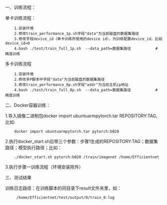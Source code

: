一、训练流程：
    
单卡训练流程：

```
	1.安装环境
	2.修改train_performance_1p.sh字段"data"为当前磁盘的数据集路径
	3.修改字段device_id（单卡训练所使用的device id），为训练配置device_id，比如device_id=0
	4.bash ./test/train_full_1p.sh  --data_path=数据集路径           # 精度训练
```

	
多卡训练流程

```
	1.安装环境
	2.修改多P脚本中字段"data"为当前磁盘的数据集路径
	3.修改train_performance_8p.sh字段"addr"为当前主机ip地址
	4.bash ./test/train_full_8p.sh  --data_path=数据集路径           # 精度训练
```




	
二、Docker容器训练：
    
1.导入镜像二进制包docker import ubuntuarmpytorch.tar REPOSITORY:TAG, 比如:

        docker import ubuntuarmpytorch.tar pytorch:b020

2.执行docker_start.sh后带三个参数：步骤1生成的REPOSITORY:TAG；数据集路径；模型执行路径；比如：

        ./docker_start.sh pytorch:b020 /train/imagenet /home/Efficientnet

3.执行步骤一训练流程（环境安装除外）
	
三、测试结果
    
训练日志路径：在训练脚本的同目录下result文件夹里，如：

         /home/Efficientnet/test/output/0/train_0.log
        
        
	

